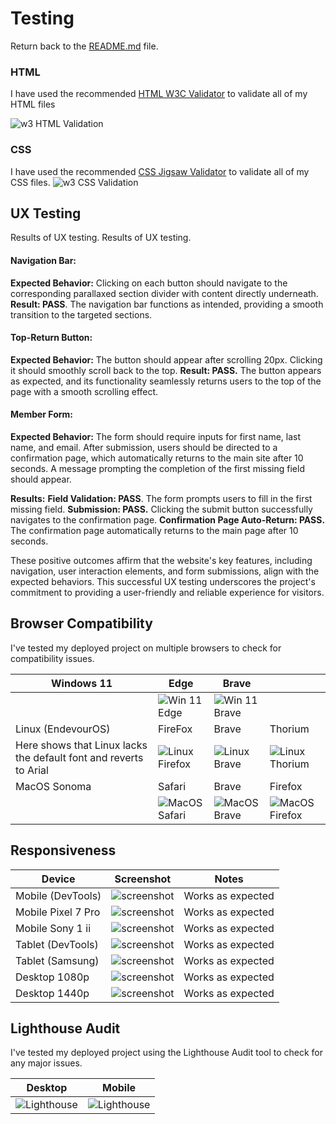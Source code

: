 # Testing

Return back to the [README.md](README.md) file.


### HTML

I have used the recommended [HTML W3C Validator](https://validator.w3.org) to validate all of my HTML files

![w3 HTML Validation](resources/w3valid-html.png "Valid w3 HTML")


### CSS

I have used the recommended [CSS Jigsaw Validator](https://jigsaw.w3.org/css-validator) to validate all of my CSS files.
![w3 CSS Validation](resources/w3valid-css.png "Valid w3 CSS")


## UX Testing

Results of UX testing. 
Results of UX testing. 
#### **Navigation Bar:**
**Expected Behavior:** Clicking on each button should navigate to the corresponding parallaxed section divider with content directly underneath.
**Result: PASS**. The navigation bar functions as intended, providing a smooth transition to the targeted sections.

#### **Top-Return Button:**
**Expected Behavior:** The button should appear after scrolling 20px. Clicking it should smoothly scroll back to the top.
**Result: PASS.** The button appears as expected, and its functionality seamlessly returns users to the top of the page with a smooth scrolling effect.

#### **Member Form:**
**Expected Behavior:** The form should require inputs for first name, last name, and email. After submission, users should be directed to a confirmation page, which automatically returns to the main site after 10 seconds. A message prompting the completion of the first missing field should appear.

**Results:**
**Field Validation: PASS**. The form prompts users to fill in the first missing field.
**Submission: PASS.** Clicking the submit button successfully navigates to the confirmation page.
**Confirmation Page Auto-Return: PASS.** The confirmation page automatically returns to the main page after 10 seconds.

These positive outcomes affirm that the website's key features, including navigation, user interaction elements, and form submissions, align with the expected behaviors. This successful UX testing underscores the project's commitment to providing a user-friendly and reliable experience for visitors.

## Browser Compatibility

I've tested my deployed project on multiple browsers to check for compatibility issues.

| Windows 11 | Edge | Brave |  |
| --- | --- | --- | --- |
| |![Win 11 Edge](resources/comp-edge.png "Win 11 Edge")|![Win 11 Brave](resources/comp-brave.png "Win 11 Brave")|   |
| Linux (EndevourOS) | FireFox | Brave | Thorium |
|Here shows that Linux lacks the default font and reverts to Arial |![Linux Firefox](resources/comp-lnx-firefox.png "Linux Firefox")|![Linux Brave](resources/comp-lnx-brave.png "Linux Brave")|![Linux Thorium](resources/comp-lnx-thorium.png "Linux Thoium") |
| MacOS Sonoma | Safari | Brave | Firefox |
| |![MacOS Safari](resources/comp-mac-safari.png "Linux Firefox")|![MacOS Brave](resources/comp-mac-brave.png "Linux Brave")| ![MacOS Firefox](resources/comp-mac-firefox.png "Linux Firefox")  |


## Responsiveness

| Device | Screenshot | Notes |
| --- | --- | --- |
| Mobile (DevTools) | ![screenshot](resources//responsive-mobile-dev.png) | Works as expected |
| Mobile Pixel 7 Pro | ![screenshot](resources//responsive-mobile-p7p.png) | Works as expected |
| Mobile Sony 1 ii | ![screenshot](resources//responsive-mobile-sony1ii.png) | Works as expected |
| Tablet (DevTools) | ![screenshot](resources//responsive-tablet-dev.png) | Works as expected |
| Tablet (Samsung) | ![screenshot](resources//responsive-tablet-samsung.jpg) | Works as expected |
| Desktop 1080p | ![screenshot](resources//responsive-desktop-1080.png) | Works as expected |
| Desktop 1440p | ![screenshot](resources//responsive-desktop-1440.png) | Works as expected |


## Lighthouse Audit

I've tested my deployed project using the Lighthouse Audit tool to check for any major issues.


| Desktop | Mobile |
| --- | --- |
|![Lighthouse](resources/lighthouse-desktop.png "Lighthouse Scores desktop")|![Lighthouse](resources/lighthouse-mobile.png "Lighthouse Scores mobile")|